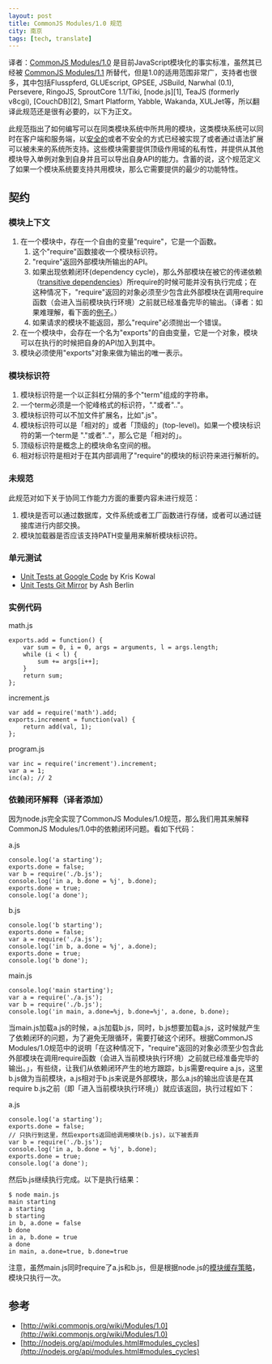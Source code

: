 ```yaml
---
layout: post
title: CommonJS Modules/1.0 规范
city: 南京
tags: [tech, translate]
---
```


译者：[CommonJS Modules/1.0](http://wiki.commonjs.org/wiki/Modules/1.0) 是目前JavaScript模块化的事实标准，虽然其已经被 [CommonJS Modules/1.1](http://wiki.commonjs.org/wiki/Modules/1.1) 所替代，但是1.0的适用范围非常广，支持者也很多，其中包括Flusspferd, GLUEscript, GPSEE, JSBuild, Narwhal (0.1), Persevere, RingoJS, SproutCore 1.1/Tiki, [node.js][1], TeaJS (formerly v8cgi), [CouchDB][2], Smart Platform, Yabble, Wakanda, XULJet等，所以翻译此规范还是很有必要的，以下为正文。

此规范指出了如何编写可以在同类模块系统中所共用的模块，这类模块系统可以同时在客户端和服务端，以[安全的](http://wiki.commonjs.org/wiki/Modules/Secure)或者不安全的方式已经被实现了或者通过语法扩展可以被未来的系统所支持。这些模块需要提供顶级作用域的私有性，并提供从其他模块导入单例对象到自身并且可以导出自身API的能力。含蓄的说，这个规范定义了如果一个模块系统要支持共用模块，那么它需要提供的最少的功能特性。

## 契约
###  模块上下文

1. 在一个模块中，存在一个自由的变量"require"，它是一个函数。
	1. 这个"require"函数接收一个模块标识符。
	2. "require"返回外部模块所输出的API。
	3. 如果出现依赖闭环(dependency cycle)，那么外部模块在被它的传递依赖（[transitive dependencies](http://en.wikipedia.org/wiki/Transitive_dependency)）所require的时候可能并没有执行完成；在这种情况下，"require"返回的对象必须至少包含此外部模块在调用require函数（会进入当前模块执行环境）之前就已经准备完毕的输出。（译者：如果难理解，看下面的[例子](#Module-Context)。）
	4. 如果请求的模块不能返回，那么"require"必须抛出一个错误。
2. 在一个模块中，会存在一个名为"exports"的自由变量，它是一个对象，模块可以在执行的时候把自身的API加入到其中。
3. 模块必须使用"exports"对象来做为输出的唯一表示。

###  模块标识符

1. 模块标识符是一个以正斜杠分隔的多个"term"组成的字符串。
2. 一个term必须是一个驼峰格式的标识符，"."或者".."。
3. 模块标识符可以不加文件扩展名，比如".js"。
4. 模块标识符可以是「相对的」或者「顶级的」(top-level)。如果一个模块标识符的第一个term是 "."或者".."，那么它是「相对的」。
5. 顶级标识符是概念上的模块命名空间的根。
6. 相对标识符是相对于在其内部调用了"require"的模块的标识符来进行解析的。

###  未规范
此规范对如下关于协同工作能力方面的重要内容未进行规范：

1. 模块是否可以通过数据库，文件系统或者工厂函数进行存储，或者可以通过链接库进行内部交换。
2. 模块加载器是否应该支持PATH变量用来解析模块标识符。

###  单元测试

* [Unit Tests at Google Code](http://code.google.com/p/interoperablejs/) by Kris Kowal
* [Unit Tests Git Mirror](http://github.com/ashb/interoperablejs/tree/master) by Ash Berlin

###  实例代码

math.js

	exports.add = function() {
	    var sum = 0, i = 0, args = arguments, l = args.length;
	    while (i < l) {
	        sum += args[i++];
	    }
	    return sum;
	};

increment.js

	var add = require('math').add;
	exports.increment = function(val) {
	    return add(val, 1);
	};

program.js

	var inc = require('increment').increment;
	var a = 1;
	inc(a); // 2

<span id="Module-Context"></span>
###  依赖闭环解释（译者添加）

因为node.js完全实现了CommonJS Modules/1.0规范，那么我们用其来解释CommonJS Modules/1.0中的依赖闭环问题。看如下代码：

a.js

	console.log('a starting');
	exports.done = false;
	var b = require('./b.js');
	console.log('in a, b.done = %j', b.done);
	exports.done = true;
	console.log('a done');

b.js

	console.log('b starting');
	exports.done = false;
	var a = require('./a.js');
	console.log('in b, a.done = %j', a.done);
	exports.done = true;
	console.log('b done');

main.js

	console.log('main starting');
	var a = require('./a.js');
	var b = require('./b.js');
	console.log('in main, a.done=%j, b.done=%j', a.done, b.done);

当main.js加载a.js的时候，a.js加载b.js，同时，b.js想要加载a.js，这时候就产生了依赖闭环的问题，为了避免无限循环，需要打破这个闭环。根据CommonJS Modules/1.0规范中的说明「在这种情况下，"require"返回的对象必须至少包含此外部模块在调用require函数（会进入当前模块执行环境）之前就已经准备完毕的输出。」，有些绕，让我们从依赖闭环产生的地方跟踪，b.js需要require a.js，这里b.js做为当前模块，a.js相对于b.js来说是外部模块，那么a.js的输出应该是在其require b.js之前（即「进入当前模块执行环境」）就应该返回，执行过程如下：

a.js

	console.log('a starting');
	exports.done = false;
	// 只执行到这里，然后exports返回给调用模块(b.js)，以下被丢弃
	var b = require('./b.js');
	console.log('in a, b.done = %j', b.done);
	exports.done = true;
	console.log('a done');

然后b.js继续执行完成。以下是执行结果：

	$ node main.js
	main starting
	a starting
	b starting
	in b, a.done = false
	b done
	in a, b.done = true
	a done
	in main, a.done=true, b.done=true

注意，虽然main.js同时require了a.js和b.js，但是根据node.js的[模块缓存策略](http://nodejs.org/api/modules.html#modules_caching)，模块只执行一次。

## 参考

* [http://wiki.commonjs.org/wiki/Modules/1.0](http://wiki.commonjs.org/wiki/Modules/1.0)
* [http://nodejs.org/api/modules.html#modules_cycles](http://nodejs.org/api/modules.html#modules_cycles)
